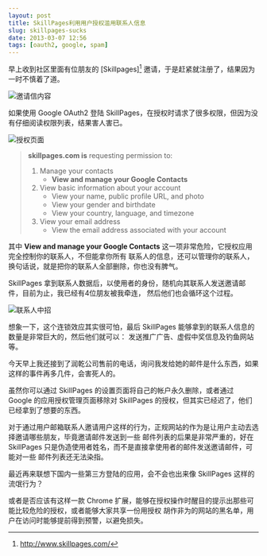 ```yaml
---
layout: post
title: SkillPages利用用户授权滥用联系人信息
slug: skillpages-sucks
date: 2013-03-07 12:56
tags: [oauth2, google, spam]
---
```


早上收到社区里面有位朋友的 [Skillpages][^1] 邀请，于是赶紧就注册了，结果因为一时不慎着了道。

![邀请信内容](http://pic.yupoo.com/greatghoul_v/CGZq81LF/MOK4Y.png)

如果使用 Google OAuth2 登陆 SkillPages，在授权时请求了很多权限，但因为没有仔细阅读权限列表，结果害人害已。

![授权页面](http://pic.yupoo.com/greatghoul_v/CGZq6XPE/Hy1I8.png)

> **skillpages.com is** requesting permission to:
> 
>  1. Manage your contacts
>     * **View and manage your Google Contacts**
>  2. View basic information about your account
>     * View your name, public profile URL, and photo
>     * View your gender and birthdate
>     * View your country, language, and timezone
>  3. View your email address
>     * View the email address associated with your account

其中 **View and manage your Google Contacts** 这一项非常危险，它授权应用完全控制你的联系人，不但能拿你所有
联系人的信息，还可以管理你的联系人，换句话说，就是把你的联系人全部删除，你也没有脾气。

SkillPages 拿到联系人数据后，以使用者的身份，随机向其联系人发送邀请邮件，目前为止，我已经有4位朋友被我牵连，
然后他们也会循环这个过程。

![联系人中招](http://pic.yupoo.com/greatghoul_v/CGZq8RDt/OU51l.png)

想象一下，这个连锁效应其实很可怕，最后 SkillPages 能够拿到的联系人信息的数量是非常巨大的，然后他们就可以：
发送推广广告、虚假中奖信息及钓鱼网站等。

今天早上我还接到了润乾公司售前的电话，询问我发给她的邮件是什么东西，如果这样的事件再多几件，会害死人的。

虽然你可以通过 SkillPages 的设置页面将自己的帐户永久删除，或者通过 Google 的应用授权管理页面移除对 SkillPages 
的授权，但其实已经迟了，他们已经拿到了想要的东西。

对于通过用户邮箱联系人邀请用户这样的行为，正规网站的作为是让用户主动去选择邀请哪些朋友，毕竟邀请邮件发送到一些
邮件列表的后果是非常严重的，好在 SkillPages 只是伪造使用者姓名，而不是直接拿使用者的邮件发送邀请邮件，可能对一些
邮件列表还无法染指。

最近再来联想下国内一些第三方登陆的应用，会不会也出来像 SkillPages 这样的流氓行为？

或者是否应该有这样一款 Chrome 扩展，能够在授权操作时醒目的提示出那些可能比较危险的授权，或者能够大家共享一份用授权
胡作非为的网站的黑名单，用户在访问时能够提前得到预警，以避免损失。

[^1]: http://www.skillpages.com/


